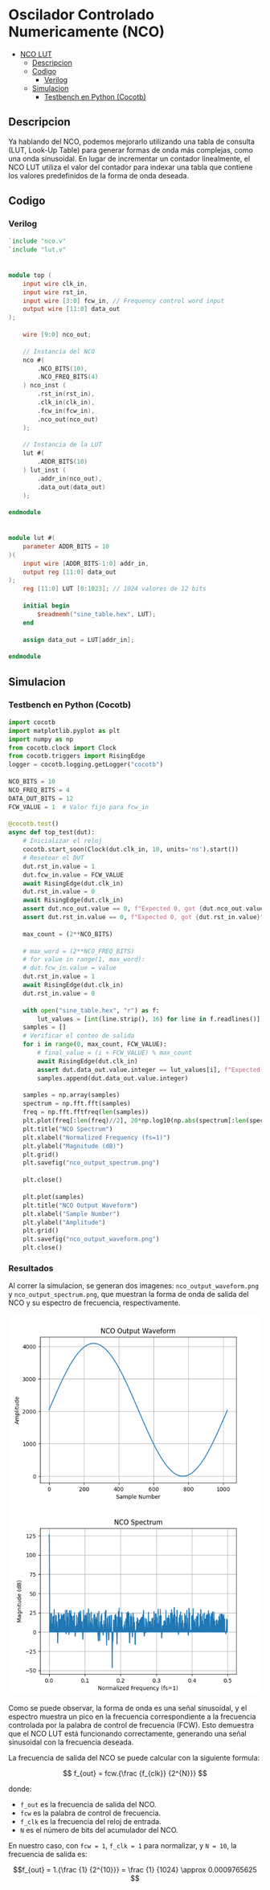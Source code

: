 # Oscilador Controlado Numericamente (NCO)

- [NCO LUT](#nco-lut)
  - [Descripcion](#descripcion)
  - [Codigo](#codigo)
    - [Verilog](#verilog)
  - [Simulacion](#simulacion)
    - [Testbench en Python (Cocotb)](#testbench-en-python-cocotb)

## Descripcion

Ya hablando del NCO, podemos mejorarlo utilizando una tabla de consulta (LUT, Look-Up Table) para generar formas de onda más complejas, como una onda sinusoidal. En lugar de incrementar un contador linealmente, el NCO LUT utiliza el valor del contador para indexar una tabla que contiene los valores predefinidos de la forma de onda deseada.

## Codigo

### Verilog

```verilog
`include "nco.v"
`include "lut.v"


module top (
    input wire clk_in,
    input wire rst_in,
    input wire [3:0] fcw_in, // Frequency control word input
    output wire [11:0] data_out
);

    wire [9:0] nco_out;

    // Instancia del NCO
    nco #(
        .NCO_BITS(10),
        .NCO_FREQ_BITS(4)
    ) nco_inst (
        .rst_in(rst_in),
        .clk_in(clk_in),
        .fcw_in(fcw_in),
        .nco_out(nco_out)
    );

    // Instancia de la LUT
    lut #(
        .ADDR_BITS(10)
    ) lut_inst (
        .addr_in(nco_out),
        .data_out(data_out)
    );

endmodule


module lut #(
    parameter ADDR_BITS = 10
)(
    input wire [ADDR_BITS-1:0] addr_in,
    output reg [11:0] data_out
);
    reg [11:0] LUT [0:1023]; // 1024 valores de 12 bits

    initial begin
        $readmemh("sine_table.hex", LUT);
    end

    assign data_out = LUT[addr_in];

endmodule
```

## Simulacion


### Testbench en Python (Cocotb)

```python
import cocotb
import matplotlib.pyplot as plt
import numpy as np
from cocotb.clock import Clock
from cocotb.triggers import RisingEdge
logger = cocotb.logging.getLogger("cocotb")

NCO_BITS = 10
NCO_FREQ_BITS = 4
DATA_OUT_BITS = 12
FCW_VALUE = 1  # Valor fijo para fcw_in

@cocotb.test()
async def top_test(dut):
    # Inicializar el reloj
    cocotb.start_soon(Clock(dut.clk_in, 10, units='ns').start())
    # Resetear el DUT
    dut.rst_in.value = 1
    dut.fcw_in.value = FCW_VALUE
    await RisingEdge(dut.clk_in)
    dut.rst_in.value = 0
    await RisingEdge(dut.clk_in)
    assert dut.nco_out.value == 0, f"Expected 0, got {dut.nco_out.value}"
    assert dut.rst_in.value == 0, f"Expected 0, got {dut.rst_in.value}"

    max_count = (2**NCO_BITS)

    # max_word = (2**NCO_FREQ_BITS)
    # for value in range(1, max_word):
    # dut.fcw_in.value = value
    dut.rst_in.value = 1
    await RisingEdge(dut.clk_in)
    dut.rst_in.value = 0

    with open("sine_table.hex", "r") as f:
        lut_values = [int(line.strip(), 16) for line in f.readlines()]
    samples = []
    # Verificar el conteo de salida
    for i in range(0, max_count, FCW_VALUE):
        # final_value = (i + FCW_VALUE) % max_count
        await RisingEdge(dut.clk_in)
        assert dut.data_out.value.integer == lut_values[i], f"Expected {lut_values[i]}, got {dut.data_out.value.integer}, value={FCW_VALUE}"
        samples.append(dut.data_out.value.integer)

    samples = np.array(samples)
    spectrum = np.fft.fft(samples)
    freq = np.fft.fftfreq(len(samples))
    plt.plot(freq[:len(freq)//2], 20*np.log10(np.abs(spectrum[:len(spectrum)//2])))
    plt.title("NCO Spectrum")
    plt.xlabel("Normalized Frequency (fs=1)")
    plt.ylabel("Magnitude (dB)")
    plt.grid()
    plt.savefig("nco_output_spectrum.png")

    plt.close()

    plt.plot(samples)
    plt.title("NCO Output Waveform")
    plt.xlabel("Sample Number")
    plt.ylabel("Amplitude")
    plt.grid()
    plt.savefig("nco_output_waveform.png")
    plt.close()
```

### Resultados
Al correr la simulacion, se generan dos imagenes: `nco_output_waveform.png` y `nco_output_spectrum.png`, que muestran la forma de onda de salida del NCO y su espectro de frecuencia, respectivamente.

![nco_output_waveform](nco_output_waveform.png)
![nco_output_spectrum](nco_output_spectrum.png)

Como se puede observar, la forma de onda es una señal sinusoidal, y el espectro muestra un pico en la frecuencia correspondiente a la frecuencia controlada por la palabra de control de frecuencia (FCW). Esto demuestra que el NCO LUT está funcionando correctamente, generando una señal sinusoidal con la frecuencia deseada.

La frecuencia de salida del NCO se puede calcular con la siguiente formula:
```math

f_{out} = fcw.{\frac {f_{clk}} {2^{N}}}

``` 

donde:
- `f_out` es la frecuencia de salida del NCO.
- `fcw` es la palabra de control de frecuencia.
- `f_clk` es la frecuencia del reloj de entrada.
- `N` es el número de bits del acumulador del NCO.

En nuestro caso, con `fcw = 1`, `f_clk = 1` para normalizar, y `N = 10`, la frecuencia de salida es:

```math
f_{out} = 1.{\frac {1} {2^{10}}} = \frac {1} {1024} \approx 0.0009765625

```